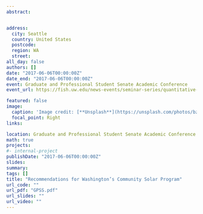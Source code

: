```yaml
---
abstract:


address:
  city: Seattle
  country: United States
  postcode: 
  region: WA
  street: 
all_day: false
authors: []
date: "2017-06-06T00:00:00Z"
date_end: "2017-06-06T00:00:00Z"
event: Graduate and Professional Student Senate Academic Conference
event_url: https://fish.uw.edu/news-events/seminar-series/quantitative-seminar//

featured: false
image:
  caption: 'Image credit: [**Unsplash**](https://unsplash.com/photos/bzdhc5b3Bxs)'
  focal_point: Right
links:

location: Graduate and Professional Student Senate Academic Conference
math: true
projects:
#- internal-project
publishDate: "2017-06-06T00:00:00Z"
slides: 
summary: 
tags: []
title: "Recommendations for Washington’s Community Solar Program"
url_code: ""
url_pdf: "GPSS.pdf"
url_slides: ""
url_video: ""
---
```


